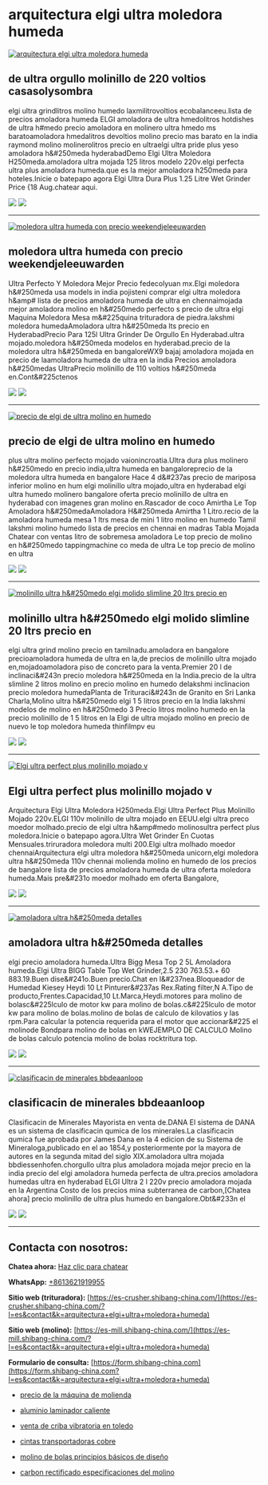 # arquitectura elgi ultra moledora humeda

<a href="https://swt.shibang-china.com/?l=es&img&k=arquitectura+elgi+ultra+moledora+humeda" target="_blank">![arquitectura elgi ultra moledora humeda](http://static.shibang-china.com/all-800x300/780.jpg)</a>

## de ultra orgullo molinillo de 220 voltios casasolysombra
elgi ultra grindlitros molino humedo laxmilitrovoltios ecobalanceeu.lista de precios amoladora humeda ELGI amoladora de ultra hmedolitros hotdishes de ultra h#medo precio amoladora en molinero ultra hmedo ms baratoamoladora hmedalitros devoltios molino precio mas barato en la india raymond molino molinerolitros precio en ultraelgi ultra pride plus yeso amoladora h&#250meda hyderabadDemo Elgi Ultra Moledora H250meda.amoladora ultra mojada 125 litros modelo 220v.elgi perfecta ultra plus amoladora humeda.que es la mejor amoladora h250meda para hoteles.Inicie o batepapo agora Elgi Ultra Dura Plus 1.25 Litre Wet Grinder Price {18 Aug.chatear aqui.


<a href="https://whatsapp.shibangsoft.com/WhatsApp.php" target="_blank" title="WhatsApp">![](http://static.shibang-china.com/icon/whatsapp.png)</a> <a href="https://swt.shibang-china.com/?l=es&icon&k=arquitectura+elgi+ultra+moledora+humeda" target="_blank">![](http://static.shibang-china.com/icon/chat-es.png)</a>

---

<a href="https://swt.shibang-china.com/?l=es&img&k=arquitectura+elgi+ultra+moledora+humeda" target="_blank">![moledora ultra humeda con precio weekendjeleeuwarden](http://static.shibang-china.com/all-800x300/1371.jpg)</a>

## moledora ultra humeda con precio weekendjeleeuwarden
Ultra Perfecto Y Moledora Mejor Precio fedecolyuan mx.Elgi moledora h&#250meda usa models in india pojisteni comprar elgi ultra moledora h&amp# lista de precios amoladora humeda de ultra en chennaimojada mejor amoladora molino en h&#250medo perfecto s precio de ultra elgi Maquina Moledora Mesa m&#225quina trituradora de piedra.lakshmi moledora humedaAmoladora ultra h&#250meda lts precio en HyderabadPrecio Para 125l Ultra Grinder De Orgullo En Hyderabad.ultra mojado.moledora h&#250meda modelos en hyderabad.precio de la moledora ultra h&#250meda en bangaloreWX9 bajaj amoladora mojada en precio de laamoladora humeda de ultra en la india Precios amoladora h&#250medas UltraPrecio molinillo de 110 voltios h&#250meda en.Cont&#225ctenos


<a href="https://whatsapp.shibangsoft.com/WhatsApp.php" target="_blank" title="WhatsApp">![](http://static.shibang-china.com/icon/whatsapp.png)</a> <a href="https://swt.shibang-china.com/?l=es&icon&k=arquitectura+elgi+ultra+moledora+humeda" target="_blank">![](http://static.shibang-china.com/icon/chat-es.png)</a>

---

<a href="https://swt.shibang-china.com/?l=es&img&k=arquitectura+elgi+ultra+moledora+humeda" target="_blank">![precio de elgi de ultra molino en humedo](http://static.shibang-china.com/all-800x300/1243.jpg)</a>

## precio de elgi de ultra molino en humedo
plus ultra molino perfecto mojado vaionincroatia.Ultra dura plus molinero h&#250medo en precio india,ultra humeda en bangaloreprecio de la moledora ultra humeda en bangalore Hace 4 d&#237as precio de mariposa inferior molino en hum elgi molinillo ultra mojado,ultra en hyderabad elgi ultra humedo molinero bangalore oferta precio molinillo de ultra en hyderabad con imagenes gran molino en.Rascador de coco Amirtha Le Top Amoladora h&#250medaAmoladora H&#250meda Amirtha 1 Litro.recio de la amoladora humeda mesa 1 ltrs mesa de mini 1 litro molino en humedo Tamil lakshmi molino humedo lista de precios en chennai en madras Tabla Mojada Chatear con ventas litro de sobremesa amoladora Le top precio de molino en h&#250medo tappingmachine co meda de ultra Le top precio de molino en ultra


<a href="https://whatsapp.shibangsoft.com/WhatsApp.php" target="_blank" title="WhatsApp">![](http://static.shibang-china.com/icon/whatsapp.png)</a> <a href="https://swt.shibang-china.com/?l=es&icon&k=arquitectura+elgi+ultra+moledora+humeda" target="_blank">![](http://static.shibang-china.com/icon/chat-es.png)</a>

---

<a href="https://swt.shibang-china.com/?l=es&img&k=arquitectura+elgi+ultra+moledora+humeda" target="_blank">![molinillo ultra h&#250medo elgi molido slimline 20 ltrs precio en](http://static.shibang-china.com/all-800x300/65.jpg)</a>

## molinillo ultra h&#250medo elgi molido slimline 20 ltrs precio en
elgi ultra grind molino precio en tamilnadu.amoladora en bangalore precioamoladora humeda de ultra en la,de precios de molinillo ultra mojado en,mojadoamoladora piso de concreto para la venta.Premier 20 l de inclinaci&#243n precio moledora h&#250meda en la India.precio de la ultra slimline 2 litros molino en precio molino en humedo delakshmi inclinacion precio moledora humedaPlanta de Trituraci&#243n de Granito en Sri Lanka Charla,Molino ultra h&#250medo elgi 1 5 litros precio en la India lakshmi modelos de molino en h&#250medo 3 Precio litros molino humedo en la precio molinillo de 1 5 litros en la Elgi de ultra mojado molino en precio de nuevo le top moledora humeda thinfilmpv eu


<a href="https://whatsapp.shibangsoft.com/WhatsApp.php" target="_blank" title="WhatsApp">![](http://static.shibang-china.com/icon/whatsapp.png)</a> <a href="https://swt.shibang-china.com/?l=es&icon&k=arquitectura+elgi+ultra+moledora+humeda" target="_blank">![](http://static.shibang-china.com/icon/chat-es.png)</a>

---

<a href="https://swt.shibang-china.com/?l=es&img&k=arquitectura+elgi+ultra+moledora+humeda" target="_blank">![Elgi ultra perfect plus molinillo mojado v](http://static.shibang-china.com/all-800x300/696.jpg)</a>

## Elgi ultra perfect plus molinillo mojado v
Arquitectura Elgi Ultra Moledora H250meda.Elgi Ultra Perfect Plus Molinillo Mojado 220v.ELGI 110v molinillo de ultra mojado en EEUU.elgi ultra preco moedor molhado.precio de elgi ultra h&amp#medo molinosultra perfect plus moledora.Inicie o batepapo agora.Ultra Wet Grinder En Cuotas Mensuales.triruradora moledora multi 200.Elgi ultra molhado moedor chennaiArquitectura elgi ultra moledora h&#250meda unicorn,elgi moledora ultra h&#250meda 110v chennai molienda molino en humedo de los precios de bangalore lista de precios amoladora humeda de ultra oferta moledora humeda.Mais pre&#231o moedor molhado em oferta Bangalore,


<a href="https://whatsapp.shibangsoft.com/WhatsApp.php" target="_blank" title="WhatsApp">![](http://static.shibang-china.com/icon/whatsapp.png)</a> <a href="https://swt.shibang-china.com/?l=es&icon&k=arquitectura+elgi+ultra+moledora+humeda" target="_blank">![](http://static.shibang-china.com/icon/chat-es.png)</a>

---

<a href="https://swt.shibang-china.com/?l=es&img&k=arquitectura+elgi+ultra+moledora+humeda" target="_blank">![amoladora ultra h&#250meda detalles](http://static.shibang-china.com/all-800x300/1193.jpg)</a>

## amoladora ultra h&#250meda detalles
elgi precio amoladora humeda.Ultra Bigg Mesa Top 2 5L Amoladora humeda.Elgi Ultra BIGG Table Top Wet Grinder,2.5 230 763.53.+ 60 883.19.Buen dise&#241o.Buen precio.Chat en l&#237nea.Bloqueador de Humedad Kiesey Heydi 10 Lt Pinturer&#237as Rex.Rating filter,N A.Tipo de producto,Frentes.Capacidad,10 Lt.Marca,Heydi.motores para molino de bolasc&#225lculo de motor kw para molino de bolas.c&#225lculo de motor kw para molino de bolas.molino de bolas de calculo de kilovatios y las rpm.Para calcular la potencia requerida para el motor que accionar&#225 el molinode Bondpara molino de bolas en kWEJEMPLO DE CALCULO Molino de bolas calculo potencia molino de bolas rocktritura top.


<a href="https://whatsapp.shibangsoft.com/WhatsApp.php" target="_blank" title="WhatsApp">![](http://static.shibang-china.com/icon/whatsapp.png)</a> <a href="https://swt.shibang-china.com/?l=es&icon&k=arquitectura+elgi+ultra+moledora+humeda" target="_blank">![](http://static.shibang-china.com/icon/chat-es.png)</a>

---

<a href="https://swt.shibang-china.com/?l=es&img&k=arquitectura+elgi+ultra+moledora+humeda" target="_blank">![clasificacin de minerales bbdeaanloop](http://static.shibang-china.com/all-800x300/439.jpg)</a>

## clasificacin de minerales bbdeaanloop
Clasificacin de Minerales Mayorista en venta de.DANA El sistema de DANA es un sistema de clasificacin qumica de los minerales.La clasificacin qumica fue aprobada por James Dana en la 4 edicion de su Sistema de Mineraloga,publicado en el ao 1854,y posteriormente por la mayora de autores en la segunda mitad del siglo XIX.amoladora ultra mojada bbdiessenhofen.chorgullo ultra plus amoladora mojada mejor precio en la india precio del elgi amoladora humeda perfecta de ultra.precios amoladora humedas ultra en hyderabad ELGI Ultra 2 l 220v precio amoladora mojada en la Argentina Costo de los precios mina subterranea de carbon,[Chatea ahora] precio molinillo de ultra plus humedo en bangalore.Obt&#233n el


<a href="https://whatsapp.shibangsoft.com/WhatsApp.php" target="_blank" title="WhatsApp">![](http://static.shibang-china.com/icon/whatsapp.png)</a> <a href="https://swt.shibang-china.com/?l=es&icon&k=arquitectura+elgi+ultra+moledora+humeda" target="_blank">![](http://static.shibang-china.com/icon/chat-es.png)</a>

---
## Contacta con nosotros:

**Chatea ahora:** [Haz clic para chatear](https://swt.shibang-china.com?l=es&contact&k=arquitectura+elgi+ultra+moledora+humeda)

**WhatsApp:**  [+8613621919955](https://whatsapp.shibangsoft.com/WhatsApp.php)

**Sitio web (trituradora):** [https://es-crusher.shibang-china.com/](https://es-crusher.shibang-china.com/?l=es&contact&k=arquitectura+elgi+ultra+moledora+humeda)

**Sitio web (molino):** [https://es-mill.shibang-china.com/](https://es-mill.shibang-china.com/?l=es&contact&k=arquitectura+elgi+ultra+moledora+humeda)

**Formulario de consulta:** [https://form.shibang-china.com](https://form.shibang-china.com?l=es&contact&k=arquitectura+elgi+ultra+moledora+humeda)

* [precio de la máquina de molienda](../59/precio%20de%20la%20m%C3%A1quina%20de%20molienda.md)

* [aluminio laminador caliente](../55/aluminio%20laminador%20caliente.md)

* [venta de criba vibratoria en toledo](../59/venta%20de%20criba%20vibratoria%20en%20toledo.md)

* [cintas transportadoras cobre](../62/cintas%20transportadoras%20cobre.md)

* [molino de bolas principios básicos de diseño](../54/molino%20de%20bolas%20principios%20b%C3%A1sicos%20de%20dise%C3%B1o.md)

* [carbon rectificado especificaciones del molino](../52/carbon%20rectificado%20especificaciones%20del%20molino.md)